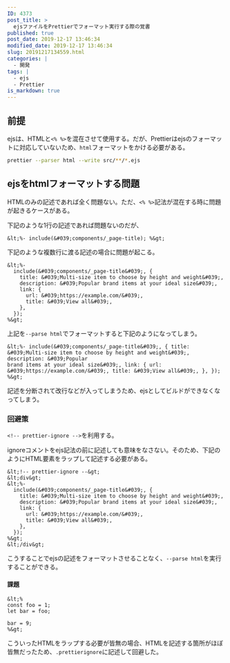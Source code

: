 ```yaml
---
ID: 4373
post_title: >
  ejsファイルをPrettierでフォーマット実行する際の覚書
published: true
post_date: 2019-12-17 13:46:34
modified_date: 2019-12-17 13:46:34
slug: 20191217134559.html
categories: |
  - 開発
tags: |
  - ejs
  - Prettier
is_markdown: true
---
```

## 前提

ejsは、HTMLと`<% %>`を混在させて使用する。だが、Prettierはejsのフォーマットに対応していないため、`html`フォーマットをかける必要がある。

```bash
prettier --parser html --write src/**/*.ejs
```

## ejsをhtmlフォーマットする問題

HTMLのみの記述であれば全く問題ない。ただ、`<% %>`記法が混在する時に問題が起きるケースがある。

下記のような1行の記述であれば問題ないのだが、

```ejs
&lt;%- include(&#039;components/_page-title); %&gt;
```

下記のような複数行に渡る記述の場合に問題が起こる。

```ejs
&lt;%- 
  include(&#039;components/_page-title&#039;, {
    title: &#039;Multi-size item to choose by height and weight&#039;,
    description: &#039;Popular brand items at your ideal size&#039;,
    link: {
      url: &#039;https://example.com/&#039;,
      title: &#039;View all&#039;,
    },
  });
%&gt;
```

上記を`--parse html`でフォーマットすると下記のようになってしまう。

```ejs
&lt;%- include(&#039;components/_page-title&#039;, { title: &#039;Multi-size item to choose by height and weight&#039;, description: &#039;Popular
brand items at your ideal size&#039;, link: { url: &#039;https://example.com/&#039;, title: &#039;View all&#039;, }, }); %&gt;
```

記述を分断されて改行などが入ってしまうため、ejsとしてビルドができなくなってしまう。


### 回避策

`<!-- prettier-ignore -->`を利用する。

ignoreコメントをejs記法の前に記述しても意味をなさない。そのため、下記のようにHTML要素をラップして記述する必要がある。


```ejs
&lt;!-- prettier-ignore --&gt;
&lt;div&gt;
&lt;%- 
  include(&#039;components/_page-title&#039;, {
    title: &#039;Multi-size item to choose by height and weight&#039;,
    description: &#039;Popular brand items at your ideal size&#039;,
    link: {
      url: &#039;https://example.com/&#039;,
      title: &#039;View all&#039;,
    },
  });
%&gt;
&lt;/div&gt;
```

こうすることでejsの記述をフォーマットさせることなく、`--parse html`を実行することができる。

#### 課題

```ejs
&lt;%
const foo = 1;
let bar = foo;

bar = 9;
%&gt;
```

こういったHTMLをラップする必要が皆無の場合、HTMLを記述する箇所がほぼ皆無だったため、`.prettierignore`に記述して回避した。